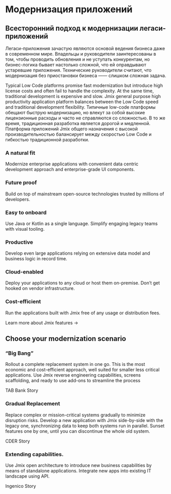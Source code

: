 # Модернизация приложений

## Всесторонний подход к модернизации легаси-приложений

Легаси-приложения зачастую являются основой ведения бизнеса даже в современном мире. Владельцы и руководители заинтересованы в том, чтобы проводить обновления и не уступать конкурентам, но бизнес-логика бывает настолько сложной, что ей оправдывают устаревшие приложения. Технические руководители считают, что модернизация без приостановки бизнеса —— слишком сложная задача.

Typical Low Code platforms promise fast modernization but introduce high license costs and often fail to handle the complexity. At the same time, traditional development is expensive and slow. Jmix general purpose high productivity application platform balances between the Low Code speed and traditional development flexibility.
Типичные low-code платформы обещают быструю модернизацию, но влекут за собой высокие лицензионные расходы и часто не справляются со сложностью. В то же время, традиционная разработка является дорогой и медленной. Платформа приложений Jmix общего назначения с высокой производительностью балансирует между скоростью Low Code и гибкостью традиционной разработки.

### A natural fit

Modernize enterprise applications with convenient data centric development approach and enterprise-grade UI components.

### Future proof

Build on top of mainstream open-source technologies trusted by millions of developers.

### Easy to onboard

Use Java or Kotlin as a single language. Simplify engaging legacy teams with visual tooling.

### Productive

Develop even large applications relying on extensive data model and business logic in record time.

### Cloud-enabled

Deploy your applications to any cloud or host them on-premise. Don’t get hooked on vendor infrastructure.

### Cost-efficient

Run the applications built with Jmix free of any usage or distribution fees.


Learn more about Jmix features ->

## Choose your modernization scenario

### “Big Bang”

Rollout a complete replacement system in one go. This is the most economic and cost-efficient approach, well suited for smaller less critical applications. Use Jmix reverse engineering capabilities, screens scaffolding, and ready to use add-ons to streamline the process

TAB Bank Story


### Gradual Replacement

Replace complex or mission-critical systems gradually to minimize disruption risks. Develop a new application with Jmix side-by-side with the legacy one, synchronizing data to keep both systems run in parallel. Sunset features one by one, until you can discontinue the whole old system.

CDER Story


### Extending capabilities.

Use Jmix open architecture to introduce new business capabilities by means of standalone applications. Integrate new apps into existing IT landscape using API.

Ingenico Story
